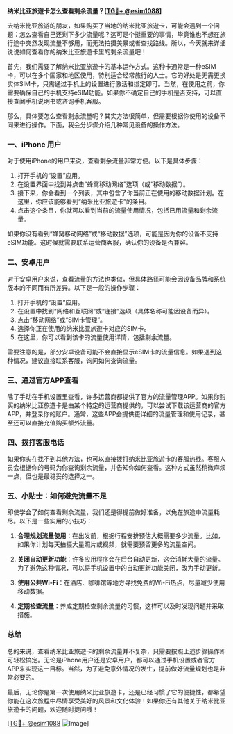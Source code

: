 **纳米比亚旅遊卡怎么查看剩余流量？[[TG💪+ @esim1088](https://t.me/s/esim1088)]**

去纳米比亚旅游的朋友，如果购买了当地的纳米比亚旅遊卡，可能会遇到一个问题：怎么查看自己还剩下多少流量呢？这可是个挺重要的事情，毕竟谁也不想在旅行途中突然发现流量不够用，而无法拍摄美景或者查找路线。所以，今天就来详细说说如何查看你的纳米比亚旅遊卡里的剩余流量吧！

首先，我们需要了解纳米比亚旅遊卡的基本运作方式。这种卡通常是一种eSIM卡，可以在多个国家和地区使用，特别适合经常旅行的人士。它的好处是无需更换实体SIM卡，只需通过手机上的设置进行激活和绑定即可。当然，在使用之前，你需要确保自己的手机支持eSIM功能。如果你不确定自己的手机是否支持，可以直接查阅手机说明书或咨询手机客服。

那么，具体要怎么查看剩余流量呢？其实方法很简单，但需要根据你使用的设备不同来进行操作。下面，我会分步骤介绍几种常见设备的操作方法。

### **一、iPhone 用户**

对于使用iPhone的用户来说，查看剩余流量非常方便。以下是具体步骤：

1. 打开手机的“设置”应用。
2. 在设置界面中找到并点击“蜂窝移动网络”选项（或“移动数据”）。
3. 接下来，你会看到一个列表，其中包含了你当前正在使用的移动数据计划。在这里，你应该能够看到“纳米比亚旅遊卡”的条目。
4. 点击这个条目，你就可以看到当前的流量使用情况，包括已用流量和剩余流量。

如果你没有看到“蜂窝移动网络”或“移动数据”选项，可能是因为你的设备不支持eSIM功能。这时候就需要联系运营商客服，确认你的设备是否兼容。

### **二、安卓用户**

对于安卓用户来说，查看流量的方法也类似，但具体路径可能会因设备品牌和系统版本的不同而有所差异。以下是一般的操作步骤：

1. 打开手机的“设置”应用。
2. 在设置中找到“网络和互联网”或“连接”选项（具体名称可能因设备而异）。
3. 点击“移动网络”或“SIM卡管理”。
4. 选择你正在使用的纳米比亚旅遊卡对应的SIM卡。
5. 在这里，你可以看到该卡的流量使用详情，包括剩余流量。

需要注意的是，部分安卓设备可能不会直接显示eSIM卡的流量信息。如果遇到这种情况，建议直接联系客服，询问如何查询流量。

### **三、通过官方APP查看**

除了手动在手机设置里查看，许多运营商都提供了官方的流量管理APP。如果你购买的纳米比亚旅遊卡是由某个特定的运营商提供的，可以尝试下载该运营商的官方APP，并登录你的账户。通常，这些APP会提供更详细的流量管理和使用记录，甚至还可以直接充值购买额外流量。

### **四、拨打客服电话**

如果你实在找不到其他方法，也可以直接拨打纳米比亚旅遊卡的客服热线。客服人员会根据你的号码为你查询剩余流量，并告知你如何查看。这种方式虽然稍微麻烦一点，但也是最稳妥的选择之一。

### **五、小贴士：如何避免流量不足**

即使学会了如何查看剩余流量，我们还是得提前做好准备，以免在旅途中流量耗尽。以下是一些实用的小技巧：

1. **合理规划流量使用**：在出发前，根据行程安排预估大概需要多少流量。比如，如果你计划每天拍摄大量照片或视频，就需要预留更多的流量空间。
   
2. **关闭自动更新功能**：许多应用程序会在后台自动更新，这会消耗大量的流量。为了避免这种情况，可以将手机设置中的自动更新功能关闭，改为手动更新。

3. **使用公共Wi-Fi**：在酒店、咖啡馆等地方寻找免费的Wi-Fi热点，尽量减少使用移动数据。

4. **定期检查流量**：养成定期检查剩余流量的习惯，这样可以及时发现问题并采取措施。

### **总结**

总的来说，查看纳米比亚旅遊卡的剩余流量并不复杂，只需要按照上述步骤操作即可轻松搞定。无论是iPhone用户还是安卓用户，都可以通过手机设置或者官方APP来实现这一目标。当然，为了避免意外情况的发生，提前做好流量规划也是非常必要的。

最后，无论你是第一次使用纳米比亚旅遊卡，还是已经习惯了它的便捷性，都希望你能在这次旅程中尽情享受美好的风景和文化体验！如果你还有其他关于纳米比亚旅遊卡的问题，欢迎随时提问哦！

[[TG💪+ @esim1088](https://t.me/s/esim1088) ![Image](https://i.postimg.cc/4NQfJmqS/Snipaste-2025-05-13-00-14-12.png)]